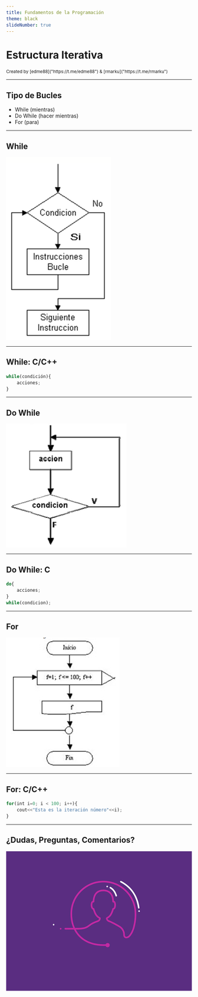 ```yaml
---
title: Fundamentos de la Programación
theme: black
slideNumber: true
---
```


# Estructura Iterativa
<small>
Created by <i class="fab fa-telegram"></i>
[edme88]("https://t.me/edme88") & 
<i class="fab fa-telegram"></i>
[rmarku]("https://t.me/rmarku")
</small>

---
## Tipo de Bucles
* While (mientras)
* Do While (hacer mientras)
* For (para)

---
## While
![Control Repetitivo](images/U2_control_flujo/while.png)

---
## While: C/C++
````javascript
while(condición){
    acciones;
}
````

---
## Do While
![Do While](images/U2_control_flujo/do_while.png)

---
## Do While: C
````javascript
do{
    acciones;
}
while(condicion);
````

---
## For
![Control Repetitivo](images/U2_control_flujo/for.png)

---
## For: C/C++
````javascript
for(int i=0; i < 100; i++){
    cout<<"Esta es la iteración número"<<i);
}
````

---
## ¿Dudas, Preguntas, Comentarios?
![DUDAS](images/pregunta.gif)
